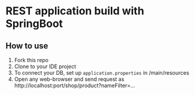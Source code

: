 # REST application build with SpringBoot
## How to use
1. Fork this repo
2. Clone to your IDE project
3. To connect your DB, set up ```application.properties``` in /main/resources
4. Open any web-browser and send request as http://localhost:port/shop/product?nameFilter=...